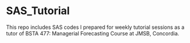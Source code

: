 # SAS_Tutorial
This repo includes SAS codes I prepared for weekly tutorial sessions as a tutor of BSTA 477: Managerial Forecasting Course at JMSB, Concordia.
